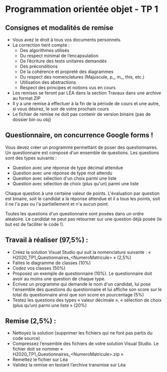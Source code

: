 # Programmation orientée objet - TP 1

## Consignes et modalités de remise

- Vous avez le droit à tous vos documents personnels.
- La correction tient compte :
  - Des algorithmes utilisés
  - Du respect minimal de l’encapsulation
  - De l’écriture des tests unitaires demandés
  - Des préconditions
  - De la cohérence et propreté des diagrammes
  - Du respect des nomenclatures (Majuscule, p_, m_, this, etc.)
  - Utilisation des abstractions
  - Respect des principes et notions vus en cours
- Les remises se feront par LÉA dans la section Travaux dans une archive au format ZIP
- Il y a une remise à effectuer à la fin de la période de cours et une autre, si vous désirez, le soir de votre prochain cours
- Le fichier de remise ne doit pas contenir de version binaire (pas de dossier bin ou obj)

## Questionnaire, on concurrence Google forms !

Vous devez créer un programme permettant de poser des questionnaires. Un questionnaire est composé d'un ensemble de questions. Les questions sont des types suivants :

- Question avec une réponse de type décimal attendue
- Question avec une réponse de type mot attendu
- Question avec sélection d'un choix parmi une liste
- Question avec sélection de choix (plus qu'un) parmi une liste

Chaque question à une certaine valeur de points. L'évaluation par question est binaire, soit le candidat a la réponse attendue et il a tous les points, soit il ne l'a pas ou l'a partiellement et n'a aucun point.

Toutes les questions d'un questionnaire sont posées dans un ordre aléatoire. Le candidat ne peut pas retourner sur une question déjà posée (le but est de faciliter le code !).

## Travail à réaliser (97,5%) :

- Créez la solution Visual Studio qui suit la nomenclature suivante : « H2020_TP1_Questionnaires_\<NumeroMatricule\> » (2,5%)
- Faites le diagramme de classes (10%)
- Codez vos classes (50%)
- Proposez un exemple de questionnaire (10%). Le questionnaire doit avoir au moins une question de chaque type.
- Écrivez un programme qui demande le nom d'un candidat, lui pose l'ensemble des questions du questionnaire et lui affiche son score sur le total du questionnaire ainsi que son score en pourcentage (5%)
- Testez les questions des types « valeur décimale », « sélection de choix (plus qu’un) parmi une liste » (20%)

## Remise (2,5%) :

- Nettoyez la solution (supprimer les fichiers qui ne font pas partis du code source)
- Compressez l’ensemble des fichiers de votre solution Visual Studio. Le fichier doit se nommer « H2020_TP1_Questionnaires_\<NumeroMatricule\>.zip »
- Remettez le fichier sur Léa
- Validez la remise en testant l’archive transmise sur Léa
